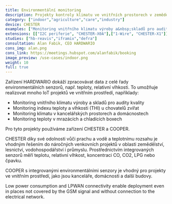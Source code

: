 ```yaml
---
title: Environmentální monitoring
description: Projekty kontroly klimatu ve vnitřních prostorech v zemědělství, průmyslu, potravinářství i pro projekty chytrých firem a domácností.
category: ["indoor","agriculture","care","industry"]
device: CHESTER
examples: ["Monitoring vnitřního klimatu výroby a&nbsp;skladů pro audity kvality","Monitoring indexu teploty a vlhkosti (THI) u&nbsp;chovatelů zvířat","Monitoring klimatu v&nbsp;kancelářských prostorech","Monitoring teploty v&nbsp;mrazácích a&nbsp;chladících boxech"]
extensions: [["I2C periferie", "CHESTER-X0A"],["1-Wire", "CHESTER-X1"]]
studies: ["hb-reavis","iframix","defra"]
consultation: Alan Fabik, CEO HARDWARIO
cons_img: alan.png
cons_link: https://meetings.hubspot.com/alanfabik/booking
image_preview: /use-cases/indoor.png
weight: 10
full: true
---
```


Zařízení HARDWARIO dokáží zpracovávat data z celé řady environmentálních senzorů, např. teploty, relativní vlhkosti. To umožňuje realizovat mnoho IoT projektů ve vnitřním prostředí, napříklady:

* Monitoring vnitřního klimatu výroby a skladů pro audity kvality 
* Monitoring indexu teploty a vlhkosti (THI) u chovatelů zvířat 
* Monitoring klimatu v kancelářských prostorech a domácnostech
* Monitoring teploty v mrazácích a chladících boxech

Pro tyto projekty používáme zařízení CHESTER a COOPER. 

CHESTER díky své odolnosti vůči prachu a vodě a teplotnímu rozsahu je vhodným řešením do náročných venkovních projektů v oblasti zemědělství, lesnictví, vodohospodářství i průmyslu. Prostřednictvím integrovaných senzorů měří teplotu, relativní vlhkost, koncentraci CO, CO2, LPG nebo čpavku.

COOPER s integrovanými environmentálními senzory je vhodný pro projekty ve vnitřním prostředí, jako jsou kanceláře, domácnosti a další budovy.

Low power consumption and LPWAN connectivity enable deployment even in places not covered by the GSM signal and without connection to the electrical network.